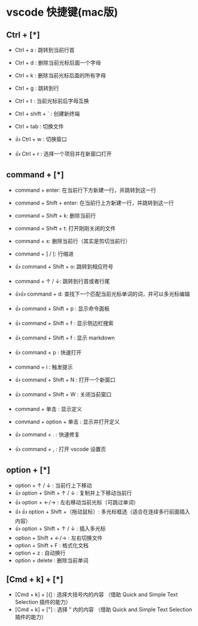 # vscode 快捷键(mac版)

## Ctrl + [*]

- Ctrl + a : 跳转到当前行首
- Ctrl + d : 删除当前光标后面一个字母
- Ctrl + k : 删除当前光标后面的所有字母
- Ctrl + g : 跳转到行
- Ctrl + t : 当前光标前后字母互换
- Ctrl + shift + ` : 创建新终端
- Ctrl + tab : 切换文件

- 👍 Ctrl + w : 切换窗口
- 👍 Ctrl + r : 选择一个项目并在新窗口打开

## command + [*]

- command + enter: 在当前行下方新建一行，并跳转到这一行
- command + Shift + enter: 在当前行上方新建一行，并跳转到这一行
- command + Shift + k: 删除当前行
- command + Shift + t: 打开刚刚关闭的文件
- command + x: 删除当前行（其实是剪切当前行）
- command + ] / [: 行缩进
- 👍 command + Shift + o: 跳转到相应符号
- command + ↑ / ↓: 跳转到行首或者行尾
- 👍👍 command + d: 查找下一个匹配当前光标单词的词，并可以多光标编辑

- 👍 command + Shift + p : 显示命令面板
- 👍 command + Shift + f : 显示侧边栏搜索
- 👍 command + Shift + f : 显示 markdown
- 👍 command + p : 快速打开
- command + i : 触发提示
- 👍 command + Shift + N : 打开一个新窗口
- 👍 command + Shift + W : 关闭当前窗口

- command + 单击 : 显示定义
- command + option + 单击 : 显示并打开定义
- 👍 command + . : 快速修复
- 👍 command + , : 打开 vscode 设置页

## option + [*]

- option + ↑ / ↓ : 当前行上下移动
- 👍 option + Shift + ↑ / ↓ : 复制并上下移动当前行
- 👍 option + ←/→ : 左右移动当前光标（可跳过单词）
- 👍 👍 option + Shift +（拖动鼠标）: 多光标框选（适合在连续多行前面插入内容）
- 👍 option + Shift + ↑ / ↓ : 插入多光标
- option + Shift + ←/→ : 左右切换文件
- option + Shift + F : 格式化文档
- option + z : 自动换行
- option + delete : 删除当前单词

## [Cmd + k] + [*]

- [Cmd + k] + [{] : 选择大括号内的内容 （借助 Quick and Simple Text Selection 插件的能力）
- [Cmd + k] + ["] : 选择 " 内的内容 （借助 Quick and Simple Text Selection 插件的能力）
